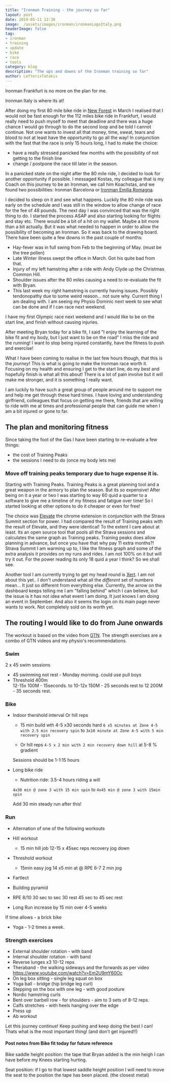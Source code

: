 ```yaml
---
title: "Ironman Training - the journey so far"
layout: post
date: 2019-05-11 12:30
image:  /assets/images/ironman/ironmanLogoItaly.png
headerImage: false
tag: 
- ironman
- training
- update
- bike
- race
- tools
category: blog
description: "The ups and downs of the Ironman training so far"
author: LefterisTatakis
---
```


Ironman Frankfurt is no more on the plan for me.

Ironman Italy is where its at!

After doing my first 80 mile bike ride in [New Forest](https://www.strava.com/activities/2289612111) in March I realised that I would not be fast enough for the 112 miles bike ride in Frankfurt, I would really need to push myself to meet that deadline and there was a huge chance I would go through to do the second loop and be told I cannot continue.
Not one wants to invest all that money, time, sweat, tears and blood to not at least have the opportunity to go all the way!
In conjunction with the fast that the race is only 15 hours long, I had to make the choice:
- have a really stressed panicked few months with the possibility of not getting to the finish line
- change / postpone the race till later in the season.

In a panicked state on the night after the 80 mile ride, I decided to look for another opportunity if possible.
I messaged Kostas, my colleague that is my Coach on this journey to be an Ironman, we call him Koachstas,
and we found two possibilities: Ironman Barcelona or [Ironman Emilia Romagna](http://eu.ironman.com/triathlon/events/emea/ironman/emilia-romagna.aspx).

I decided to sleep on it and see what happens.
Luckily the 80 mile ride was early on the schedule and I was still in the window to allow change of race for the fee of 48 pounds.
The next day I was convinced that was the right thing to do. I started the process ASAP and also starting looking  for flights and stay etc.
There would be a bit of a hit on my wallet. Maybe a bit more than a bit actually. But it was what needed to happen in order to allow the possibility of becoming an Ironman.
So it was back to the drawing board. 
There have been quite a few downs in the past couple of months:
- Hay-fever was in full swing from Feb to the beginning of May. (must be the tree pollen)
- Late Winter illness swept the office in March. Got his quite bad from that.
- Injury of my left hamstring after a ride with Andy Clyde up the Christmas Common Hill.
- Shoulder issues after the 80 miles causing a need to re-evaluate the fit with Bryan.
- This last week my right hamstring is currently having issues. Possibly tendonopathy due to some weird reason... not sure why. Current thing I am dealing with. I am seeing my Physio Dominic next week to see what can be done and if I can race next weekend.

I have my first Olympic race next weekend and I would like to be on the start line, and finish without causing injuries.

After meeting Bryan today for a bike fit, I said "I enjoy the learning of the bike fit and my body, but I just want to be on the road" I miss the ride and the running!
I want to stop being injured constantly, have the fitness to push and exercise!

What I have been coming to realise in the last few hours though, that this is the *journey*! This is what is going to make the Ironman race worth it.
Focusing on my health and ensuring I get to the start line, do my best and hopefully finish is what all this about! There is a lot of pain involve but it will make me stronger, and it is something I really want.

I am luckily to have such a great group of people around me to support me and help me get through these hard times. I have loving and understanding girlfriend, colleagues that focus on getting me there, friends that are willing to ride with me at times and professional people that can guide me when I am a bit injured or gone to far.

## The plan and monitoring fitness
Since taking the foot of the Gas I have been starting to re-evaluate a few things:
* the cost of Training Peaks
* the sessions I need to do (once my body lets me)

### Move off training peaks temporary due to huge expense it is.
Starting with Training Peaks.
Training Peaks is a great planning tool and a great weapon in the armory to plan the season. But its so expensive! After being on it a year or two I was starting to way 60 quid a quarter to a software to give me a timeline of my fitness and fatigue over time!
So I started looking at other options to do it cheaper or even for free!

The choice was [Elevate](https://thomaschampagne.github.io/elevate/#/landing) the chrome extension in conjunction with the Strava Summit section for power.
I had compared the result of Training peaks with the result of Elevate, and they were identical! To the extent I care about at least. Its an open source tool that pools all the Strava sessions and calculates the same graph as Training peaks. 
Training peaks does allow planning in advance, but once you have that why pay 11 extra months?!
Strava Summit I am warming up to, I like the fitness graph and some of the extra analysis it provides on my runs and rides.
I am not 100% on it but will try it out. For the power reading its only 18 quid a year I think? 
So we shall see.

Another tool I am currently trying to get my head round is [Xert](https://www.xertonline.com/). I am not about this yet.. I don't understand what all the _different_ set of numbers mean... It just so different from everything else.
Currently, the arrow on the dashboard keeps telling me I am "falling behind" which I can believe, but the issue is it has not idea what event I am doing. It just knows I am doing an event in September. And also it seems the login on its main page never wants to work. Not completely sold on its worth yet.


## The routing I would like to do from June onwards
The workout is based on the video from [GTN](https://www.youtube.com/watch?v=AkGRzHgTj94). The strength exercises are a combo of GTN videos and my physio's recommendations.

### Swim
2 x 45 swim sessions
- 45 swimming not rest - Monday morning.
  could use pull boys
- Threshold 
	400m  
	12-15x 100M - 15seconds. 
	to 
	10-12x 150M - 25 seconds rest
	to
	12 200M - 35 seconds rest.

### Bike 
- Indoor thershold interval Or hill reps
	- 15 min build wth 4-5 x30 seconds hard
        `6 x5 minutes at Zone 4-5 with 2.5 min recovery spin` to  `3x10 minute at Zone 4-5 with 5 min recovery spin`

	- Or hill reps
        `4-5 x 2 min with 2 min recovery down hill` at 5-8 % gradient 

	Sessions should be 1-1:15 hours

- Long bike ride
	- Nutrition ride: 3.5-4 hours riding a will

	`4x30 min @ zone 3 with 15 min spin` to `4x45 min @ zone 3 with 15min spin`

	Add 30 min steady run after this!

### Run
 - Alternation of one of the following workouts
  - Hill workout
  	- 15 min hill job
  	12-15 x 45sec reps
  	recovery jog down
  - Threshold workout
  	- 15min easy jog
  	14 x5 min at @ RPE 6-7
  	2 min jog
  - Fartlect
   - Building pyramid
   - RPE 8/10
   30 sec to sec 30 rest
   45 sec to 45 sec rest

 - Long Run
 increase by 15 min over 4-5 weeks

If time allows - a brick bike    

- Yoga - 1-2 times a week.

### Strength exercises
- External shoulder rotation - with band
- Internal shoulder rotation - with band
- Reverse lunges x3 10-12 reps
- Theraband - the walking sideways and the forwards as per video https://www.youtube.com/watch?v=Em2U9mY60Oc
- On leg box sitting - single leg squat on box
- Yoga ball - bridge (hip bridge leg curl)
- Stepping on the box with one leg - with good posture
- Nordic hamstring curls
- Bent over barbell row - for shoulders - aim to 3 sets of 8-12 reps.
- Calfs stretches - with heels hanging over the edge
- Press up
- Ab workout 


Let this journey continue! Keep pushing and keep doing the best I can! Thats what is the most important thing! (and don't get injured!!)

#### Post notes from Bike fit today for future reference

Bike saddle height position: the tape that Bryan added is the min heigh I can have before my Knees starting hurting.

Seat position: if I go to that lowest saddle height position I will need to move the seat to the position the tape has been placed. (the closest metal)

